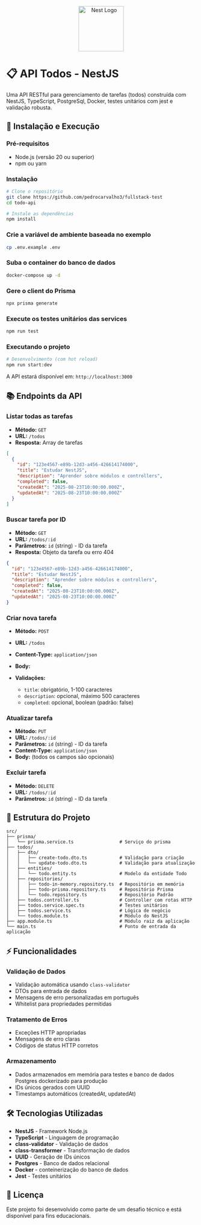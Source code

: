 <p align="center">
  <a href="http://nestjs.com/" target="blank"><img src="https://nestjs.com/img/logo-small.svg" width="120" alt="Nest Logo" /></a>
</p>

[circleci-image]: https://img.shields.io/circleci/build/github/nestjs/nest/master?token=abc123def456
[circleci-url]: https://circleci.com/gh/nestjs/nest

# 📋 API Todos - NestJS

Uma API RESTful para gerenciamento de tarefas (todos) construída com NestJS, TypeScript, PostgreSql, Docker, testes unitários com jest e validação robusta.

## 🚀 Instalação e Execução

### Pré-requisitos
- Node.js (versão 20 ou superior)
- npm ou yarn

### Instalação
```bash
# Clone o repositório
git clone https://github.com/pedrocarvalho3/fullstack-test
cd todo-api

# Instale as dependências
npm install
```

### Crie a variável de ambiente baseada no exemplo
```bash
cp .env.example .env
```

### Suba o container do banco de dados
```bash
docker-compose up -d
```

### Gere o client do Prisma
```bash
npx prisma generate
```

### Execute os testes unitários das services
```bash
npm run test
```

### Executando o projeto
```bash
# Desenvolvimento (com hot reload)
npm run start:dev
```

A API estará disponível em: `http://localhost:3000`

## 📚 Endpoints da API

### Listar todas as tarefas
- **Método:** `GET`
- **URL:** `/todos`
- **Resposta:** Array de tarefas

```json
[
  {
    "id": "123e4567-e89b-12d3-a456-426614174000",
    "title": "Estudar NestJS",
    "description": "Aprender sobre módulos e controllers",
    "completed": false,
    "createdAt": "2025-08-23T10:00:00.000Z",
    "updatedAt": "2025-08-23T10:00:00.000Z"
  }
]
```

### Buscar tarefa por ID
- **Método:** `GET`
- **URL:** `/todos/:id`
- **Parâmetros:** `id` (string) - ID da tarefa
- **Resposta:** Objeto da tarefa ou erro 404

```json
{
  "id": "123e4567-e89b-12d3-a456-426614174000",
  "title": "Estudar NestJS",
  "description": "Aprender sobre módulos e controllers",
  "completed": false,
  "createdAt": "2025-08-23T10:00:00.000Z",
  "updatedAt": "2025-08-23T10:00:00.000Z"
}
```

### Criar nova tarefa
- **Método:** `POST`
- **URL:** `/todos`
- **Content-Type:** `application/json`
- **Body:**

- **Validações:**
  - `title`: obrigatório, 1-100 caracteres
  - `description`: opcional, máximo 500 caracteres
  - `completed`: opcional, boolean (padrão: false)

### Atualizar tarefa
- **Método:** `PUT`
- **URL:** `/todos/:id`
- **Parâmetros:** `id` (string) - ID da tarefa
- **Content-Type:** `application/json`
- **Body:** (todos os campos são opcionais)

### Excluir tarefa
- **Método:** `DELETE`
- **URL:** `/todos/:id`
- **Parâmetros:** `id` (string) - ID da tarefa

## 🔧 Estrutura do Projeto

```
src/
├── prisma/
│   └── prisma.service.ts                 # Serviço do prisma
├── todos/
│   ├── dto/
│   │   ├── create-todo.dto.ts            # Validação para criação
│   │   └── update-todo.dto.ts            # Validação para atualização
│   ├── entities/
│   │   └── todo.entity.ts                # Modelo da entidade Todo
│   ├── repositories/
│   │   ├── todo-in-memory.repository.ts  # Repositório em memória
│   │   ├── todo-prisma.repository.ts     # Repositório Prisma
│   │   └── todo.repository.ts            # Repositório Padrão 
│   ├── todos.controller.ts               # Controller com rotas HTTP
│   ├── todos.service.spec.ts             # Testes unitários
│   ├── todos.service.ts                  # Lógica de negócio
│   └── todos.module.ts                   # Módulo do NestJS
├── app.module.ts                         # Módulo raiz da aplicação
└── main.ts                               # Ponto de entrada da aplicação
```

## ⚡ Funcionalidades

### Validação de Dados
- Validação automática usando `class-validator`
- DTOs para entrada de dados
- Mensagens de erro personalizadas em português
- Whitelist para propriedades permitidas

### Tratamento de Erros
- Exceções HTTP apropriadas
- Mensagens de erro claras
- Códigos de status HTTP corretos

### Armazenamento
- Dados armazenados em memória para testes e banco de dados Postgres dockerizado para produção
- IDs únicos gerados com UUID
- Timestamps automáticos (createdAt, updatedAt)

## 🛠 Tecnologias Utilizadas

- **NestJS** - Framework Node.js
- **TypeScript** - Linguagem de programação
- **class-validator** - Validação de dados
- **class-transformer** - Transformação de dados
- **UUID** - Geração de IDs únicos
- **Postgres** - Banco de dados relacional
- **Docker** - conteinerização do banco de dados
- **Jest** - Testes unitários

## 📄 Licença

Este projeto foi desenvolvido como parte de um desafio técnico e está disponível para fins educacionais.
